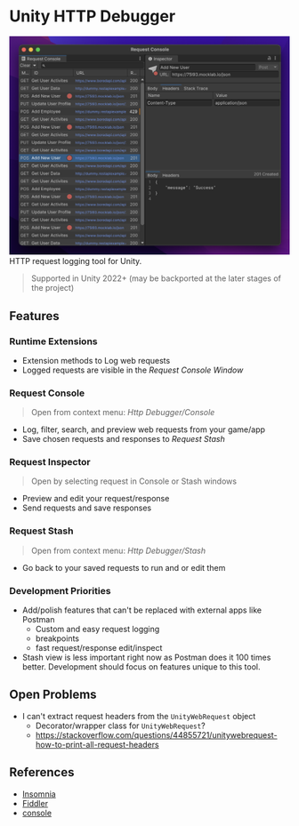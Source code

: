 # Unity HTTP Debugger
![](Documentation~/EditorWindow.png)
HTTP request logging tool for Unity. 

> Supported in Unity 2022+ (may be backported at the later stages of the project)
## Features

### Runtime Extensions
- Extension methods to Log web requests
- Logged requests are visible in the *Request Console Window*

### Request Console
> Open from context menu: _Http Debugger/Console_
- Log, filter, search, and preview web requests from your game/app
- Save chosen requests and responses to *Request Stash*

### Request Inspector
> Open by selecting request in Console or Stash windows
- Preview and edit your request/response
- Send requests and save responses 

### Request Stash
> Open from context menu: _Http Debugger/Stash_
- Go back to your saved requests to run and or edit them
 
### Development Priorities
- Add/polish features that can't be replaced with external apps like Postman
  - Custom and easy request logging
  - breakpoints
  - fast request/response edit/inspect
- Stash view is less important right now as Postman does it 100 times better. Development should focus on features unique to this tool.

## Open Problems
- I can't extract request headers from the `UnityWebRequest` object
  - Decorator/wrapper class for `UnityWebRequest`?
  - https://stackoverflow.com/questions/44855721/unitywebrequest-how-to-print-all-request-headers

## References
- [Insomnia](https://github.com/Kong/insomnia)
- [Fiddler](https://imgur.com/SF40wep)
- [console](https://dotnetanalysis.blogspot.com/2012/11/http-status-codes-tutorial.html)